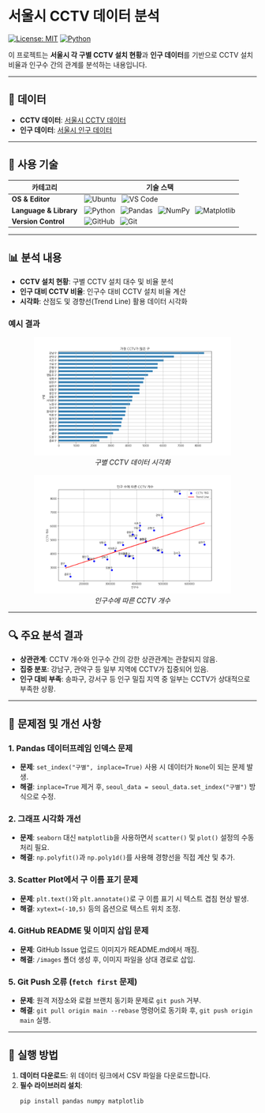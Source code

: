 # 서울시 CCTV 데이터 분석

[![License: MIT](https://img.shields.io/badge/License-MIT-blue.svg)](LICENSE)
[![Python](https://img.shields.io/badge/Python-3.x-blue.svg)](https://www.python.org/)

이 프로젝트는 **서울시 각 구별 CCTV 설치 현황**과 **인구 데이터**를 기반으로 CCTV 설치 비율과 인구수 간의 관계를 분석하는 내용입니다.

---

## 📁 데이터

- **CCTV 데이터**: [서울시 CCTV 데이터](https://data.seoul.go.kr/dataList/OA-2734/F/1/datasetView.do)
- **인구 데이터**: [서울시 인구 데이터](https://data.seoul.go.kr/dataList/419/S/2/datasetView.do)

---

## 🔧 사용 기술

| **카테고리**           | **기술 스택**                                                                                                                                                                                                                                                     |
|------------------------|--------------------------------------------------------------------------------------------------------------------------------------------------------------------------------------------------------------------------------------------------------------------|
| **OS & Editor**        | ![Ubuntu](https://img.shields.io/badge/Ubuntu-E95420?style=flat-square&logo=Ubuntu&logoColor=white) &nbsp; ![VS Code](https://img.shields.io/badge/Visual%20Studio%20Code-007ACC?style=flat-square&logo=Visual%20Studio%20Code&logoColor=white)                |
| **Language & Library** | ![Python](https://img.shields.io/badge/Python-3776AB?style=flat-square&logo=Python&logoColor=white) &nbsp; ![Pandas](https://img.shields.io/badge/Pandas-150458?style=flat-square&logo=Pandas&logoColor=white) &nbsp; ![NumPy](https://img.shields.io/badge/NumPy-013243?style=flat-square&logo=NumPy&logoColor=white) &nbsp; ![Matplotlib](https://img.shields.io/badge/Matplotlib-11557c?style=flat-square&logo=Matplotlib&logoColor=white) |
| **Version Control**    | ![GitHub](https://img.shields.io/badge/GitHub-181717?style=flat-square&logo=GitHub&logoColor=white) &nbsp; ![Git](https://img.shields.io/badge/Git-F05032?style=flat-square&logo=Git&logoColor=white)                                                |

---

## 📊 분석 내용

- **CCTV 설치 현황**: 구별 CCTV 설치 대수 및 비율 분석
- **인구 대비 CCTV 비율**: 인구수 대비 CCTV 설치 비율 계산
- **시각화**: 산점도 및 경향선(Trend Line) 활용 데이터 시각화

### 예시 결과

<div align="center">
  <img src="images/CCTV_graph.png" alt="구별 CCTV 데이터 시각화" width="400"/>
  <br/>
  <em>구별 CCTV 데이터 시각화</em>
  <br/><br/>
  <img src="images/CCTV_plot.png" alt="인구수에 따른 CCTV 개수" width="400"/>
  <br/>
  <em>인구수에 따른 CCTV 개수</em>
</div>

---

## 🔍 주요 분석 결과

- **상관관계**: CCTV 개수와 인구수 간의 강한 상관관계는 관찰되지 않음.
- **집중 분포**: 강남구, 관악구 등 일부 지역에 CCTV가 집중되어 있음.
- **인구 대비 부족**: 송파구, 강서구 등 인구 밀집 지역 중 일부는 CCTV가 상대적으로 부족한 상황.

---

## 📌 문제점 및 개선 사항

### 1. Pandas 데이터프레임 인덱스 문제
- **문제**: `set_index("구별", inplace=True)` 사용 시 데이터가 `None`이 되는 문제 발생.
- **해결**: `inplace=True` 제거 후, `seoul_data = seoul_data.set_index("구별")` 방식으로 수정.

### 2. 그래프 시각화 개선
- **문제**: `seaborn` 대신 `matplotlib`을 사용하면서 `scatter()` 및 `plot()` 설정의 수동 처리 필요.
- **해결**: `np.polyfit()`과 `np.poly1d()`를 사용해 경향선을 직접 계산 및 추가.

### 3. Scatter Plot에서 구 이름 표기 문제
- **문제**: `plt.text()`와 `plt.annotate()`로 구 이름 표기 시 텍스트 겹침 현상 발생.
- **해결**: `xytext=(-10,5)` 등의 옵션으로 텍스트 위치 조정.

### 4. GitHub README 및 이미지 삽입 문제
- **문제**: GitHub Issue 업로드 이미지가 README.md에서 깨짐.
- **해결**: `/images` 폴더 생성 후, 이미지 파일을 상대 경로로 삽입.

### 5. Git Push 오류 (`fetch first` 문제)
- **문제**: 원격 저장소와 로컬 브랜치 동기화 문제로 `git push` 거부.
- **해결**: `git pull origin main --rebase` 명령어로 동기화 후, `git push origin main` 실행.

---

## 🚀 실행 방법

1. **데이터 다운로드**: 위 데이터 링크에서 CSV 파일을 다운로드합니다.
2. **필수 라이브러리 설치**:
   ```bash
   pip install pandas numpy matplotlib

